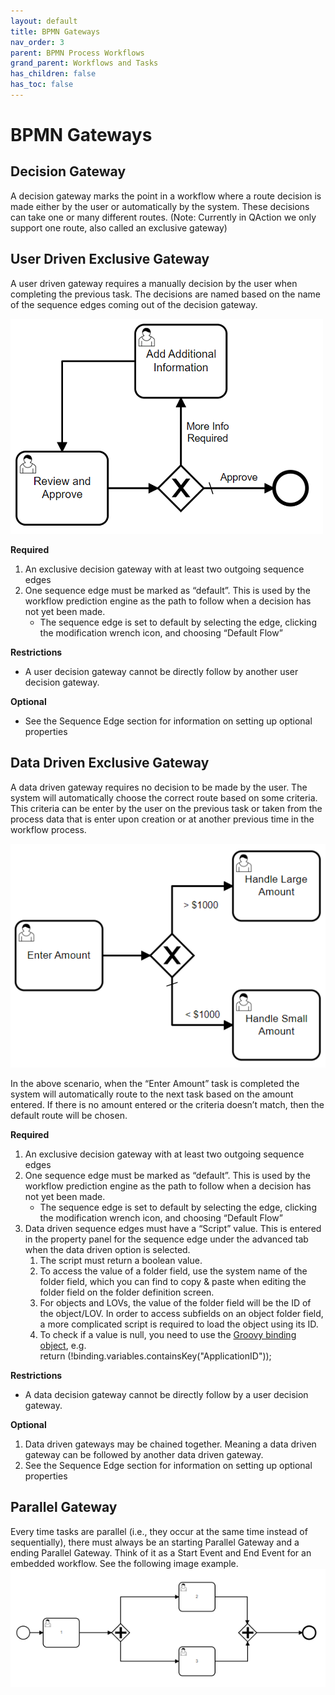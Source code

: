 ```yaml
---
layout: default
title: BPMN Gateways
nav_order: 3
parent: BPMN Process Workflows
grand_parent: Workflows and Tasks
has_children: false
has_toc: false
---
```

# BPMN Gateways
## Decision Gateway
A decision gateway marks the point in a workflow where a route decision is made either by the user or automatically by the system. These decisions can take one or many different routes. (Note: Currently in QAction we only support one route, also called an exclusive gateway)

## User Driven Exclusive Gateway
A user driven gateway requires a manually decision by the user when completing the previous task. The decisions are named based on the name of the sequence edges coming out of the decision gateway.

![](/assets/images/bpmn-user-driven-gateway.png)

**Required**
1. An exclusive decision gateway with at least two outgoing sequence edges
2. One sequence edge must be marked as “default”. This is used by the workflow prediction engine as the path to follow when a decision has not yet been made.
    - The sequence edge is set to default by selecting the edge, clicking the modification wrench icon, and choosing “Default Flow”
        

**Restrictions**
- A user decision gateway cannot be directly follow by another user decision gateway.
    

**Optional**
- See the Sequence Edge section for information on setting up optional properties
    

## Data Driven Exclusive Gateway
A data driven gateway requires no decision to be made by the user. The system will automatically choose the correct route based on some criteria. This criteria can be enter by the user on the previous task or taken from the process data that is enter upon creation or at another previous time in the workflow process.

![](/assets/images/bpmn-data-driven-gateway.png)

In the above scenario, when the “Enter Amount” task is completed the system will automatically route to the next task based on the amount entered. If there is no amount entered or the criteria doesn’t match, then the default route will be chosen.

**Required**
1. An exclusive decision gateway with at least two outgoing sequence edges
2. One sequence edge must be marked as “default”. This is used by the workflow prediction engine as the path to follow when a decision has not yet been made.
    - The sequence edge is set to default by selecting the edge, clicking the modification wrench icon, and choosing “Default Flow”
3. Data driven sequence edges must have a “Script” value. This is entered in the property panel for the sequence edge under the advanced tab when the data driven option is selected.
    1. The script must return a boolean value.
    2. To access the value of a folder field, use the system name of the folder field, which you can find to copy & paste when editing the folder field on the folder definition screen.
    3. For objects and LOVs, the value of the folder field will be the ID of the object/LOV. In order to access subfields on an object folder field, a more complicated script is required to load the object using its ID.
    4. To check if a value is null, you need to use the [Groovy binding object](https://docs.groovy-lang.org/3.0.8/html/gapi/groovy/lang/Binding.html), e.g.  
        return (!binding.variables.containsKey("ApplicationID"));

**Restrictions**
- A data decision gateway cannot be directly follow by a user decision gateway.

**Optional**
1. Data driven gateways may be chained together. Meaning a data driven gateway can be followed by another data driven gateway.
2. See the Sequence Edge section for information on setting up optional properties

## Parallel Gateway
Every time tasks are parallel (i.e., they occur at the same time instead of sequentially), there must always be an starting Parallel Gateway and a ending Parallel Gateway. Think of it as a Start Event and End Event for an embedded workflow. See the following image example.  
![](/assets/images/bpmn-parallel-workflow.PNG)